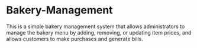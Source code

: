 # Bakery-Management
This is a simple bakery management system that allows administrators to manage the bakery menu by adding, removing, or updating item prices, and allows customers to make purchases and generate bills.
